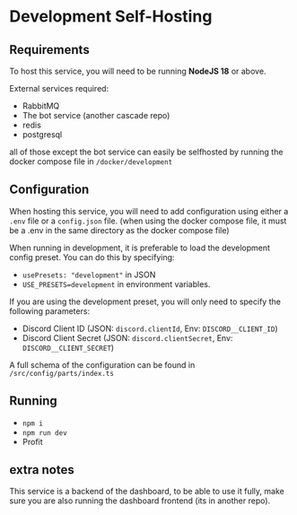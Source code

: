 # Development Self-Hosting

## Requirements
To host this service, you will need to be running **NodeJS 18** or above.

External services required:
 - RabbitMQ
 - The bot service (another cascade repo)
 - redis
 - postgresql

all of those except the bot service can easily be selfhosted by running the docker compose file in `/docker/development`

## Configuration
When hosting this service, you will need to add configuration using either a `.env` file or a `config.json` file. (when using the docker compose file, it must be a .env in the same directory as the docker compose file)

When running in development, it is preferable to load the development config preset. You can do this by specifying:
- `usePresets: "development"` in JSON
- `USE_PRESETS=development` in environment variables.

If you are using the development preset, you will only need to specify the following parameters:
- Discord Client ID (JSON: `discord.clientId`, Env: `DISCORD__CLIENT_ID`)
- Discord Client Secret (JSON: `discord.clientSecret`, Env: `DISCORD__CLIENT_SECRET`)

A full schema of the configuration can be found in `/src/config/parts/index.ts`

## Running
- `npm i`
- `npm run dev`
- Profit

## extra notes
This service is a backend of the dashboard, to be able to use it fully, make sure you are also running the dashboard frontend (its in another repo).
